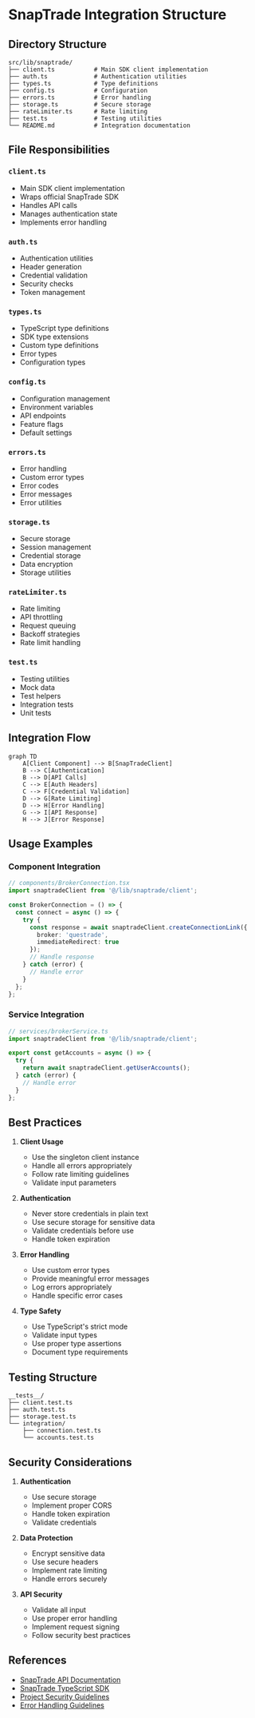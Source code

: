 # SnapTrade Integration Structure

## Directory Structure

```
src/lib/snaptrade/
├── client.ts           # Main SDK client implementation
├── auth.ts             # Authentication utilities
├── types.ts            # Type definitions
├── config.ts           # Configuration
├── errors.ts           # Error handling
├── storage.ts          # Secure storage
├── rateLimiter.ts      # Rate limiting
├── test.ts             # Testing utilities
└── README.md           # Integration documentation
```

## File Responsibilities

### `client.ts`
- Main SDK client implementation
- Wraps official SnapTrade SDK
- Handles API calls
- Manages authentication state
- Implements error handling

### `auth.ts`
- Authentication utilities
- Header generation
- Credential validation
- Security checks
- Token management

### `types.ts`
- TypeScript type definitions
- SDK type extensions
- Custom type definitions
- Error types
- Configuration types

### `config.ts`
- Configuration management
- Environment variables
- API endpoints
- Feature flags
- Default settings

### `errors.ts`
- Error handling
- Custom error types
- Error codes
- Error messages
- Error utilities

### `storage.ts`
- Secure storage
- Session management
- Credential storage
- Data encryption
- Storage utilities

### `rateLimiter.ts`
- Rate limiting
- API throttling
- Request queuing
- Backoff strategies
- Rate limit handling

### `test.ts`
- Testing utilities
- Mock data
- Test helpers
- Integration tests
- Unit tests

## Integration Flow

```mermaid
graph TD
    A[Client Component] --> B[SnapTradeClient]
    B --> C[Authentication]
    B --> D[API Calls]
    C --> E[Auth Headers]
    C --> F[Credential Validation]
    D --> G[Rate Limiting]
    D --> H[Error Handling]
    G --> I[API Response]
    H --> J[Error Response]
```

## Usage Examples

### Component Integration
```typescript
// components/BrokerConnection.tsx
import snaptradeClient from '@/lib/snaptrade/client';

const BrokerConnection = () => {
  const connect = async () => {
    try {
      const response = await snaptradeClient.createConnectionLink({
        broker: 'questrade',
        immediateRedirect: true
      });
      // Handle response
    } catch (error) {
      // Handle error
    }
  };
};
```

### Service Integration
```typescript
// services/brokerService.ts
import snaptradeClient from '@/lib/snaptrade/client';

export const getAccounts = async () => {
  try {
    return await snaptradeClient.getUserAccounts();
  } catch (error) {
    // Handle error
  }
};
```

## Best Practices

1. **Client Usage**
   - Use the singleton client instance
   - Handle all errors appropriately
   - Follow rate limiting guidelines
   - Validate input parameters

2. **Authentication**
   - Never store credentials in plain text
   - Use secure storage for sensitive data
   - Validate credentials before use
   - Handle token expiration

3. **Error Handling**
   - Use custom error types
   - Provide meaningful error messages
   - Log errors appropriately
   - Handle specific error cases

4. **Type Safety**
   - Use TypeScript's strict mode
   - Validate input types
   - Use proper type assertions
   - Document type requirements

## Testing Structure

```
__tests__/
├── client.test.ts
├── auth.test.ts
├── storage.test.ts
└── integration/
    ├── connection.test.ts
    └── accounts.test.ts
```

## Security Considerations

1. **Authentication**
   - Use secure storage
   - Implement proper CORS
   - Handle token expiration
   - Validate credentials

2. **Data Protection**
   - Encrypt sensitive data
   - Use secure headers
   - Implement rate limiting
   - Handle errors securely

3. **API Security**
   - Validate all input
   - Use proper error handling
   - Implement request signing
   - Follow security best practices

## References

- [SnapTrade API Documentation](https://docs.snaptrade.com)
- [SnapTrade TypeScript SDK](https://github.com/passiv/snaptrade-sdks)
- [Project Security Guidelines](../SECURITY.md)
- [Error Handling Guidelines](../ERROR_HANDLING.md) 